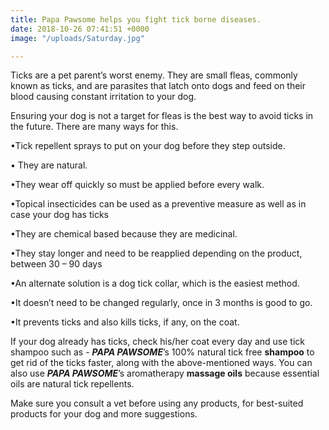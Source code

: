 ```yaml
---
title: Papa Pawsome helps you fight tick borne diseases.
date: 2018-10-26 07:41:51 +0000
image: "/uploads/Saturday.jpg"

---
```

Ticks are a pet parent’s worst enemy. They are small fleas, commonly known as ticks, and are parasites that latch onto dogs and feed on their blood causing constant irritation to your dog.

Ensuring your dog is not a target for fleas is the best way to avoid ticks in the future. There are many ways for this.

•Tick repellent sprays to put on your dog before they step outside.

• They are natural.

•They wear off quickly so must be applied before every walk.

•Topical insecticides can be used as a preventive measure as well as in case your dog has ticks

•They are chemical based because they are medicinal.

•They stay longer and need to be reapplied depending on the product, between 30 – 90 days

•An alternate solution is a dog tick collar, which is the easiest method.

•It doesn’t need to be changed regularly, once in 3 months is good to go.

•It prevents ticks and also kills ticks, if any, on the coat.

If your dog already has ticks, check his/her coat every day and use tick shampoo such as - **_PAPA PAWSOME_**’s 100% natural tick free **shampoo** to get rid of the ticks faster, along with the above-mentioned ways. You can also use **_PAPA PAWSOME_**’s aromatherapy **massage oils** because essential oils are natural tick repellents.

Make sure you consult a vet before using any products, for best-suited products for your dog and more suggestions.